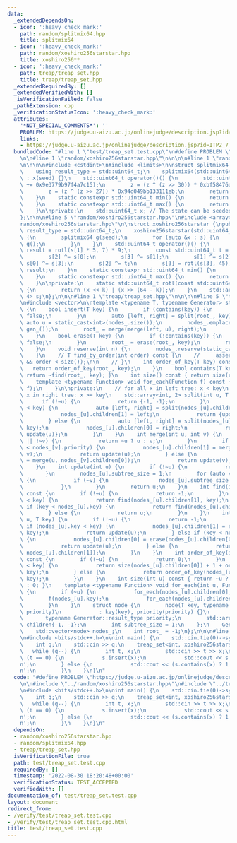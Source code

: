 ```yaml
---
data:
  _extendedDependsOn:
  - icon: ':heavy_check_mark:'
    path: random/splitmix64.hpp
    title: splitmix64
  - icon: ':heavy_check_mark:'
    path: random/xoshiro256starstar.hpp
    title: xoshiro256**
  - icon: ':heavy_check_mark:'
    path: treap/treap_set.hpp
    title: treap/treap_set.hpp
  _extendedRequiredBy: []
  _extendedVerifiedWith: []
  _isVerificationFailed: false
  _pathExtension: cpp
  _verificationStatusIcon: ':heavy_check_mark:'
  attributes:
    '*NOT_SPECIAL_COMMENTS*': ''
    PROBLEM: https://judge.u-aizu.ac.jp/onlinejudge/description.jsp?id=ITP2_7_A
    links:
    - https://judge.u-aizu.ac.jp/onlinejudge/description.jsp?id=ITP2_7_A
  bundledCode: "#line 1 \"test/treap_set.test.cpp\"\n#define PROBLEM \"https://judge.u-aizu.ac.jp/onlinejudge/description.jsp?id=ITP2_7_A\"\
    \n\n#line 1 \"random/xoshiro256starstar.hpp\"\n\n\n\n#line 1 \"random/splitmix64.hpp\"\
    \n\n\n\n#include <cstdint>\n#include <limits>\n\nstruct splitmix64 {\npublic:\n\
    \    using result_type = std::uint64_t;\n    splitmix64(std::uint64_t seed = 0)\
    \ : x(seed) {}\n    std::uint64_t operator()() {\n        std::uint64_t z = (x\
    \ += 0x9e3779b97f4a7c15);\n        z = (z ^ (z >> 30)) * 0xbf58476d1ce4e5b9;\n\
    \        z = (z ^ (z >> 27)) * 0x94d049bb133111eb;\n        return z ^ (z >> 31);\n\
    \    }\n    static constexpr std::uint64_t min() {\n        return std::numeric_limits<std::uint64_t>::min();\n\
    \    }\n    static constexpr std::uint64_t max() {\n        return std::numeric_limits<std::uint64_t>::max();\n\
    \    }\n\nprivate:\n    std::uint64_t x; // The state can be seeded with any value.\n\
    };\n\n\n#line 5 \"random/xoshiro256starstar.hpp\"\n#include <array>\n#line 8 \"\
    random/xoshiro256starstar.hpp\"\n\nstruct xoshiro256starstar {\npublic:\n    using\
    \ result_type = std::uint64_t;\n    xoshiro256starstar(std::uint64_t seed = 0)\
    \ {\n        splitmix64 g(seed);\n        for (auto &x : s) {\n            x =\
    \ g();\n        }\n    }\n    std::uint64_t operator()() {\n        const std::uint64_t\
    \ result = rotl(s[1] * 5, 7) * 9;\n        const std::uint64_t t = s[1] << 17;\n\
    \        s[2] ^= s[0];\n        s[3] ^= s[1];\n        s[1] ^= s[2];\n       \
    \ s[0] ^= s[3];\n        s[2] ^= t;\n        s[3] = rotl(s[3], 45);\n        return\
    \ result;\n    }\n    static constexpr std::uint64_t min() {\n        return std::numeric_limits<std::uint64_t>::min();\n\
    \    }\n    static constexpr std::uint64_t max() {\n        return std::numeric_limits<std::uint64_t>::max();\n\
    \    }\n\nprivate:\n    static std::uint64_t rotl(const std::uint64_t x, int k)\
    \ {\n        return (x << k) | (x >> (64 - k));\n    }\n    std::array<std::uint64_t,\
    \ 4> s;\n};\n\n\n#line 1 \"treap/treap_set.hpp\"\n\n\n\n#line 5 \"treap/treap_set.hpp\"\
    \n#include <vector>\n\ntemplate <typename T, typename Generator> struct treap_set\
    \ {\n    bool insert(T key) {\n        if (contains(key)) {\n            return\
    \ false;\n        }\n        auto [left, right] = split(root_, key);\n       \
    \ auto u = static_cast<int>(nodes_.size());\n        nodes_.emplace_back(key,\
    \ gen_());\n        root_ = merge(merge(left, u), right);\n        return true;\n\
    \    }\n    bool erase(T key) {\n        if (!contains(key)) {\n            return\
    \ false;\n        }\n        root_ = erase(root_, key);\n        return true;\n\
    \    }\n    void reserve(int n) {\n        nodes_.reserve(static_cast<std::vector<int>::size_type>(n));\n\
    \    }\n    // T find_by_order(int order) const {\n    //     assert(0 <= order\
    \ && order < size());\n\n    // }\n    int order_of_key(T key) const {\n     \
    \   return order_of_key(root_, key);\n    }\n    bool contains(T key) const {\
    \ return ~find(root_, key); }\n    int size() const { return size(root_); }\n\
    \    template <typename Function> void for_each(Function f) const {\n        for_each(root_,\
    \ f);\n    }\n\nprivate:\n    // for all x in left tree: x < key\n    // for all\
    \ x in right tree: x >= key\n    std::array<int, 2> split(int u, T key) {\n  \
    \      if (!~u) {\n            return {-1, -1};\n        }\n        if (nodes_[u].key\
    \ < key) {\n            auto [left, right] = split(nodes_[u].children[1], key);\n\
    \            nodes_[u].children[1] = left;\n            return {update(u), right};\n\
    \        } else {\n            auto [left, right] = split(nodes_[u].children[0],\
    \ key);\n            nodes_[u].children[0] = right;\n            return {left,\
    \ update(u)};\n        }\n    }\n    int merge(int u, int v) {\n        if (!~u\
    \ || !~v) {\n            return ~u ? u : v;\n        }\n        if (nodes_[u].priority\
    \ < nodes_[v].priority) {\n            nodes_[u].children[1] = merge(nodes_[u].children[1],\
    \ v);\n            return update(u);\n        } else {\n            nodes_[v].children[0]\
    \ = merge(u, nodes_[v].children[0]);\n            return update(v);\n        }\n\
    \    }\n    int update(int u) {\n        if (!~u) {\n            return u;\n \
    \       }\n        nodes_[u].subtree_size = 1;\n        for (auto v : nodes_[u].children)\
    \ {\n            if (~v) {\n                nodes_[u].subtree_size += nodes_[v].subtree_size;\n\
    \            }\n        }\n        return u;\n    }\n    int find(int u, T key)\
    \ const {\n        if (!~u) {\n            return -1;\n        }\n        if (nodes_[u].key\
    \ < key) {\n            return find(nodes_[u].children[1], key);\n        } else\
    \ if (key < nodes_[u].key) {\n            return find(nodes_[u].children[0], key);\n\
    \        } else {\n            return u;\n        }\n    }\n    int erase(int\
    \ u, T key) {\n        if (!~u) {\n            return -1;\n        }\n       \
    \ if (nodes_[u].key < key) {\n            nodes_[u].children[1] = erase(nodes_[u].children[1],\
    \ key);\n            return update(u);\n        } else if (key < nodes_[u].key)\
    \ {\n            nodes_[u].children[0] = erase(nodes_[u].children[0], key);\n\
    \            return update(u);\n        } else {\n            return merge(nodes_[u].children[0],\
    \ nodes_[u].children[1]);\n        }\n    }\n    int order_of_key(int u, T key)\
    \ const {\n        if (!~u) {\n            return 0;\n        }\n        if (nodes_[u].key\
    \ < key) {\n            return size(nodes_[u].children[0]) + 1 + order_of_key(nodes_[u].children[1],\
    \ key);\n        } else {\n            return order_of_key(nodes_[u].children[0],\
    \ key);\n        }\n    }\n    int size(int u) const { return ~u ? nodes_[u].subtree_size\
    \ : 0; }\n    template <typename Function> void for_each(int u, Function f) const\
    \ {\n        if (~u) {\n            for_each(nodes_[u].children[0], f);\n    \
    \        f(nodes_[u].key);\n            for_each(nodes_[u].children[1], f);\n\
    \        }\n    }\n    struct node {\n        node(T key, typename Generator::result_type\
    \ priority)\n            : key(key), priority(priority) {}\n        T key;\n \
    \       typename Generator::result_type priority;\n        std::array<int, 2>\
    \ children{-1, -1};\n        int subtree_size = 1;\n    };\n    Generator gen_;\n\
    \    std::vector<node> nodes_;\n    int root_ = -1;\n};\n\n\n#line 5 \"test/treap_set.test.cpp\"\
    \n#include <bits/stdc++.h>\n\nint main() {\n    std::cin.tie(0)->sync_with_stdio(0);\n\
    \    int q;\n    std::cin >> q;\n    treap_set<int, xoshiro256starstar> s;\n \
    \   while (q--) {\n        int t, x;\n        std::cin >> t >> x;\n        if\
    \ (t == 0) {\n            s.insert(x);\n            std::cout << s.size() << '\\\
    n';\n        } else {\n            std::cout << (s.contains(x) ? 1 : 0) << '\\\
    n';\n        }\n    }\n}\n"
  code: "#define PROBLEM \"https://judge.u-aizu.ac.jp/onlinejudge/description.jsp?id=ITP2_7_A\"\
    \n\n#include \"../random/xoshiro256starstar.hpp\"\n#include \"../treap/treap_set.hpp\"\
    \n#include <bits/stdc++.h>\n\nint main() {\n    std::cin.tie(0)->sync_with_stdio(0);\n\
    \    int q;\n    std::cin >> q;\n    treap_set<int, xoshiro256starstar> s;\n \
    \   while (q--) {\n        int t, x;\n        std::cin >> t >> x;\n        if\
    \ (t == 0) {\n            s.insert(x);\n            std::cout << s.size() << '\\\
    n';\n        } else {\n            std::cout << (s.contains(x) ? 1 : 0) << '\\\
    n';\n        }\n    }\n}\n"
  dependsOn:
  - random/xoshiro256starstar.hpp
  - random/splitmix64.hpp
  - treap/treap_set.hpp
  isVerificationFile: true
  path: test/treap_set.test.cpp
  requiredBy: []
  timestamp: '2022-08-30 18:20:48+00:00'
  verificationStatus: TEST_ACCEPTED
  verifiedWith: []
documentation_of: test/treap_set.test.cpp
layout: document
redirect_from:
- /verify/test/treap_set.test.cpp
- /verify/test/treap_set.test.cpp.html
title: test/treap_set.test.cpp
---
```


